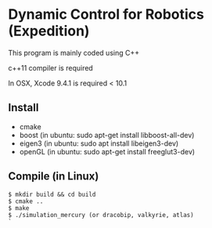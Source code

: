# Dynamic Control for Robotics (Expedition)

This program is mainly coded using C++

c++11 compiler is required

In OSX, Xcode 9.4.1 is required < 10.1

## Install
- cmake
- boost (in ubuntu: sudo apt-get install libboost-all-dev)
- eigen3 (in ubuntu: sudo apt install libeigen3-dev)
- openGL (in ubuntu: sudo apt-get install freeglut3-dev)

## Compile (in Linux)
```
$ mkdir build && cd build
$ cmake ..
$ make 
$ ./simulation_mercury (or dracobip, valkyrie, atlas)
`
